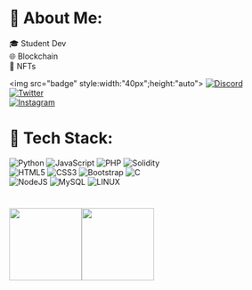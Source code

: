 # 👤 About Me:
🎓 Student Dev<br>
🌐 Blockchain<br>
🧨 NFTs<br>

<img src="badge" style:width:"40px";height:"auto">
[![Discord](https://assets-global.website-files.com/6257adef93867e50d84d30e2/636e0b544a3e3c7c05753bcd_full_logo_white_RGB.png)](https://discordapp.com/users/689079012156243968/badge "Pelavo#0001")<br>
[![Twitter](https://img.shields.io/badge/Twitter-%231DA1F2.svg?logo=Twitter&logoColor=white)](https://twitter.com/pelavo7)<br>
[![Instagram](https://img.shields.io/badge/Instagram-%23E4405F.svg?logo=Instagram&logoColor=white)](https://instagram.com/pelav07/) 
# 👑 Tech Stack:
![Python](https://img.shields.io/badge/python-3670A0?style=for-the-badge&logo=python&logoColor=ffdd54) 
![JavaScript](https://img.shields.io/badge/javascript-%23323330.svg?style=for-the-badge&logo=javascript&logoColor=%23F7DF1E)
![PHP](https://img.shields.io/badge/php-%23777BB4.svg?style=for-the-badge&logo=php&logoColor=white) 
![Solidity](https://img.shields.io/badge/Solidity-%23363636.svg?style=for-the-badge&logo=solidity&logoColor=white)<br>
![HTML5](https://img.shields.io/badge/html5-%23E34F26.svg?style=for-the-badge&logo=html5&logoColor=white)
![CSS3](https://img.shields.io/badge/css3-%231572B6.svg?style=for-the-badge&logo=css3&logoColor=white)
![Bootstrap](https://img.shields.io/badge/bootstrap-%23563D7C.svg?style=for-the-badge&logo=bootstrap&logoColor=white)
![C](https://img.shields.io/badge/c-%2300599C.svg?style=for-the-badge&logo=c&logoColor=white)<br>
![NodeJS](https://img.shields.io/badge/node.js-6DA55F?style=for-the-badge&logo=node.js&logoColor=white)
![MySQL](https://img.shields.io/badge/mysql-%2300f.svg?style=for-the-badge&logo=mysql&logoColor=white)
![LINUX](https://img.shields.io/badge/Linux-FCC624?style=for-the-badge&logo=linux&logoColor=black)
# 
<img src="https://media.tenor.com/Z4Ks69TQz0wAAAAi/hacker-pepe.gif" height="130"><img src="https://media.tenor.com/NFKPcuNRDDAAAAAd/memes-smashing-pc.gif" height="130">
